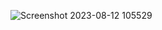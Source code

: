 ![Screenshot 2023-08-12 105529](https://github.com/Vishwas2/Java-tutorial/assets/67436082/7efd7232-8f15-4761-b30d-29e59c9ab0eb)
